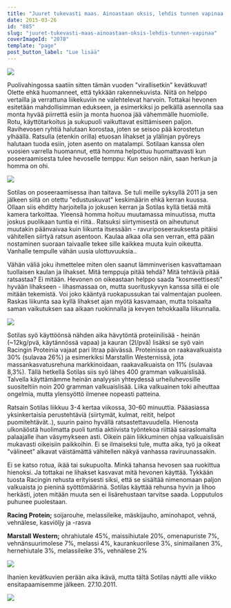 ```yaml
---
title: "Juuret tukevasti maas. Ainoastaan oksis, lehdis tunnen vapinaa."
date: 2015-03-26
id: "885"
slug: "juuret-tukevasti-maas-ainoastaan-oksis-lehdis-tunnen-vapinaa"
coverImageId: "2078"
template: "page"
post_button_label: "Lue lisää"
---
```


[![](/images/IMG_2262_.png)](http://2.bp.blogspot.com/-GVli6PE4ino/VRPkLba-h3I/AAAAAAAAJag/0otMsix4FWw/s1600/IMG_2262_.png)

Puolivahingossa saatiin sitten tämän vuoden "virallisetkin" kevätkuvat! Olette ehkä huomanneet, että tykkään rakennekuvista. Niitä on helppo vertailla ja verrattuna liikekuviin ne valehtelevat harvoin. Tottakai hevonen esitetään mahdollisimman edukseen, ja esimerkiksi jo pelkällä asennolla saa monta hyvää piirrettä esiin ja monta huonoa jää vähemmälle huomiolle. Rotu, käyttötarkoitus ja sukupuoli vaikuttavat esittämiseen paljon. Ravihevosen ryhtiä halutaan korostaa, joten se seisoo pää korostetun ylhäällä. Ratsulla (etenkin orilla) etuosan lihakset ja ylälinjan pyöreys halutaan tuoda esiin, joten asento on matalampi. Sotilaan kanssa olen vuosien varrella huomannut, että homma helpottuu huomattavasti kun poseeraamisesta tulee hevoselle temppu: Kun seison näin, saan herkun ja homma on ohi.

[![](/images/IMG_2268_.png)](http://3.bp.blogspot.com/-1mVmcBlN_zQ/VRPm-lRGirI/AAAAAAAAJas/JckBtS7cdm0/s1600/IMG_2268_.png)

Sotilas on poseeraamisessa ihan taitava. Se tuli meille syksyllä 2011 ja sen jälkeen siitä on otettu "edustuskuvat" keskimäärin ehkä kerran kuussa. Ollaan siis ehditty harjoitella jo jokusen kerran ja Sotilas kyllä tietää mitä kamera tarkoittaa. Yleensä homma hoituu muutamassa minuutissa, mutta joskus puolikaan tuntia ei riitä.. Ratsuksi siirtymisestä on aiheutunut muutakin päänvaivaa kuin liikunta itsessään - ravuriposeerauksesta pitäisi vähitellen siirtyä ratsun asentoon. Kaulaa alkaa olla sen verran, että pään nostaminen suoraan taivaalle tekee sille kaikkea muuta kuin oikeutta. Vanhalle tempulle vähän uusia ulottuvuuksia..

Vähän väliä joku ihmettelee miten olen saanut lämminverisen kasvattamaan tuollaisen kaulan ja lihakset. Mitä temppuja pitää tehdä? Mitä tehtäviä pitää ratsastaa? Ei mitään. Hevonen on oikeastaan helppo saada "kosmeettisesti" hyvään lihakseen - lihasmassaa on, mutta suorituskyvyn kanssa sillä ei ole mitään tekemistä. Voi joko kääntyä ruokapussukan tai valmentajan puoleen. Raskas liikunta saa kyllä lihakset ajan myötä kasvamaan, mutta toisaalta saman vaikutuksen saa aikaan ruokinnalla ja kevyen tehokkaalla liikunnalla.

[![](/images/IMG_2298_.png)](http://1.bp.blogspot.com/-X86Iuenhitg/VRPyP5f8OHI/AAAAAAAAJa8/qAPByVj-ahQ/s1600/IMG_2298_.png)

Sotilas syö käyttöönsä nähden aika hävytöntä proteiinilisää - heinän (~12kg/pvä, käytännössä vapaa) ja kauran (2l/pvä) lisäksi se syö vain Racingin Proteinia vajaat pari litraa päivässä. Proteinissa on raakavalkuaista 30% (sulavaa 26%) ja esimerkiksi Marstallin Westernissä, jota massankasvatusrehuna markkinoidaan, raakavalkuaista on 11% (sulavaa 8,3%). Tällä hetkellä Sotilas siis syö lähes 400 gramman valkuaislisää. Talvella käyttämämme heinän analyysin yhteydessä urheiluhevosille suositeltiin noin 200 gramman valkuaislisää. Liika valkuainen toki aiheuttaa ongelmia, mutta ylensyöttö ilmenee nopeasti patteina.

Ratsain Sotilas liikkuu 3-4 kertaa viikossa, 30-60 minuuttia. Pääasiassa yksinkertaisia perustehtäviä (siirtymät, kulmat, reitit, helpot puomitehtävät..), suurin paino hyvällä ratsastettavuudella. Hienosta ulkonäöstä huolimatta puoli tuntia aktiivista työntekoa riittää sairaslomalta palaajalle ihan väsymykseen asti. Oikein päin liikkuminen ohjaa valkuaislisän mukavasti oikeisiin paikkoihin. Ei se ilmaiseksi tule, mutta aika, työ ja oikeat "välineet" alkavat väistämättä vähitellen näkyä vanhassa raviruunassakin.

Ei se katso rotua, ikää tai sukupuolta. Minkä tahansa hevosen saa ruokittua hienoksi. Ja tottakai ne lihakset kasvavat mitä hevonen käyttää. Tykkään tuosta Racingin rehusta erityisesti siksi, että se sisältää nimenomaan paljon valkuaista jo pieninä syöttömäärinä. Sotilas käyttää rehunsa hyvin ja lihoo herkästi, joten mitään muuta sen ei lisärehustaan tarvitse saada. Lopputulos puhunee puolestaan.

**Racing Protein;** soijarouhe, melassileike, mäskijauho, aminohapot, vehnä, vehnälese, kasviöljy ja -rasva

**Marstall Western;** ohrahiutale 45%, maissihiutale 20%, omenapuriste 7%, vehnänsuurimolese 7%, melassi 4%, kaurankuorilese 3%, sinimailanen 3%, hernehiutale 3%, melassileike 3%, vehnälese 2%

[![](/images/IMG_2290_.png)](http://4.bp.blogspot.com/-FDH9mRC1gJs/VRPzFhqhT1I/AAAAAAAAJbE/y_ZZPaGYxws/s1600/IMG_2290_.png)

Ihanien kevätkuvien perään aika ikävä, mutta tältä Sotilas näytti alle viikko ensitapaamisemme jälkeen. 27.10.2011.

[![](/images/_full.jpg)](http://3.bp.blogspot.com/-1o_E35kCNcE/VRPzY7prafI/AAAAAAAAJbM/uxk1lyekW9Q/s1600/_full.jpg)
